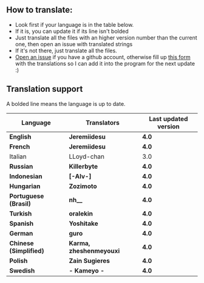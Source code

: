 ## How to translate:
* Look first if your language is in the table below.
* If it is, you can update it if its line isn't bolded
* Just translate all the files with an higher version number than the current one, then open an issue with translated strings
* If it's not there, just translate all the files. 
* [Open an issue](https://github.com/Jeremiidesu/osu-rank/issues) if you have a github account, otherwise fill up [this form](https://goo.gl/forms/YBbGcH07QCLvfBMw1) with the translations so I can add it into the program for the next update :)

## Translation support
A bolded line means the language is up to date.

| Language             | Translators           | Last updated version |
|----------------------|-----------------------|----------------------|
| **English**          | **Jeremiidesu**       | **4.0**              |
| **French**           | **Jeremiidesu**       | **4.0**              |
| Italian              | LLoyd-chan            | 3.0                  |
| **Russian**          | **Killerbyte**        | **4.0**              |
| **Indonesian**       | **[-Alv-]**           | **4.0**              |
| **Hungarian**        | **Zozimoto**          | **4.0**              |
| **Portuguese (Brasil)**  | **nh__**          | **4.0**              |
| **Turkish**          | **oralekin**          | **4.0**              |
| **Spanish**          | **Yoshitake**         | **4.0**                  |
| **German**           | **guro**              | **4.0**              |
| **Chinese (Simplified)** | **Karma, zheshenmeyouxi** | **4.0**      |
| **Polish**           | **Zain Sugieres**     | **4.0**              |
| **Swedish**          | **- Kameyo -**        | **4.0**              |
